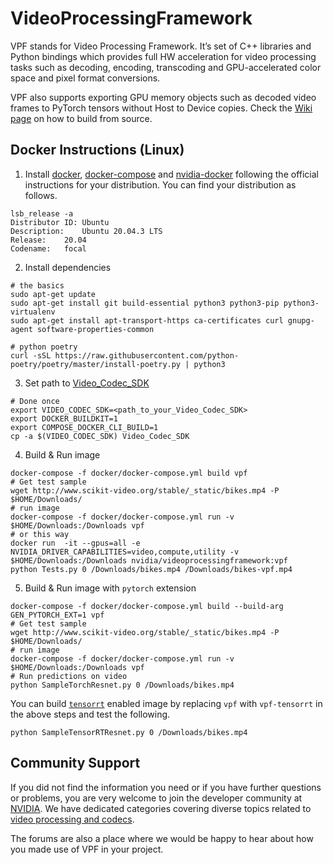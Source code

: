 # VideoProcessingFramework

VPF stands for Video Processing Framework. It’s set of C++ libraries and Python bindings which provides full HW acceleration for video processing tasks such as decoding, encoding, transcoding and GPU-accelerated color space and pixel format conversions.

VPF also supports exporting GPU memory objects such as decoded video frames to PyTorch tensors without Host to Device copies. Check the [Wiki page](https://github.com/NVIDIA/VideoProcessingFramework/wiki/Building-from-source) on how to build from source.

## Docker Instructions (Linux)

1. Install [docker](https://docs.docker.com/engine/install/ubuntu/),  [docker-compose](https://docs.docker.com/compose/install/) and [nvidia-docker](https://docs.nvidia.com/datacenter/cloud-native/container-toolkit/install-guide.html) following the official instructions for your distribution. You can find your distribution as follows.

```
lsb_release -a
Distributor ID:	Ubuntu
Description:	Ubuntu 20.04.3 LTS
Release:	20.04
Codename:	focal
```
2. Install dependencies

```
# the basics
sudo apt-get update
sudo apt-get install git build-essential python3 python3-pip python3-virtualenv
sudo apt-get install apt-transport-https ca-certificates curl gnupg-agent software-properties-common

# python poetry
curl -sSL https://raw.githubusercontent.com/python-poetry/poetry/master/install-poetry.py | python3
```

3. Set path to [Video_Codec_SDK](https://developer.nvidia.com/nvidia-video-codec-sdk)

```
# Done once
export VIDEO_CODEC_SDK=<path_to_your_Video_Codec_SDK>
export DOCKER_BUILDKIT=1
export COMPOSE_DOCKER_CLI_BUILD=1
cp -a $(VIDEO_CODEC_SDK) Video_Codec_SDK
```

4. Build & Run image

```
docker-compose -f docker/docker-compose.yml build vpf
# Get test sample
wget http://www.scikit-video.org/stable/_static/bikes.mp4 -P $HOME/Downloads/
# run image
docker-compose -f docker/docker-compose.yml run -v $HOME/Downloads:/Downloads vpf
# or this way
docker run  -it --gpus=all -e NVIDIA_DRIVER_CAPABILITIES=video,compute,utility -v $HOME/Downloads:/Downloads nvidia/videoprocessingframework:vpf
python Tests.py 0 /Downloads/bikes.mp4 /Downloads/bikes-vpf.mp4
```

5. Build & Run image with `pytorch` extension

```
docker-compose -f docker/docker-compose.yml build --build-arg GEN_PYTORCH_EXT=1 vpf
# Get test sample
wget http://www.scikit-video.org/stable/_static/bikes.mp4 -P $HOME/Downloads/
# run image
docker-compose -f docker/docker-compose.yml run -v $HOME/Downloads:/Downloads vpf
# Run predictions on video
python SampleTorchResnet.py 0 /Downloads/bikes.mp4
```

You can build [`tensorrt`](https://developer.nvidia.com/tensorrt) enabled image by replacing `vpf` with `vpf-tensorrt` in the above steps and test the following.

```
python SampleTensorRTResnet.py 0 /Downloads/bikes.mp4
```
## Community Support
If you did not find the information you need or if you have further questions or problems, you are very welcome to join the developer community at [NVIDIA](https://forums.developer.nvidia.com/categories). We have dedicated categories covering diverse topics related to [video processing and codecs](https://forums.developer.nvidia.com/c/gaming-and-visualization-technologies/visualization/video-processing-optical-flow/189).

The forums are also a place where we would be happy to hear about how you made use of VPF in your project.